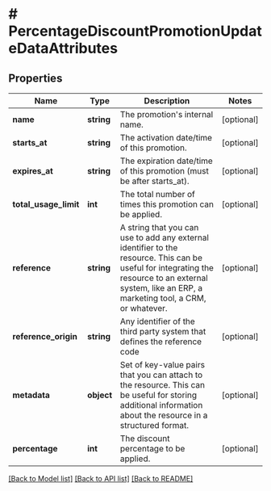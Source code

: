# # PercentageDiscountPromotionUpdateDataAttributes

## Properties

Name | Type | Description | Notes
------------ | ------------- | ------------- | -------------
**name** | **string** | The promotion&#39;s internal name. | [optional]
**starts_at** | **string** | The activation date/time of this promotion. | [optional]
**expires_at** | **string** | The expiration date/time of this promotion (must be after starts_at). | [optional]
**total_usage_limit** | **int** | The total number of times this promotion can be applied. | [optional]
**reference** | **string** | A string that you can use to add any external identifier to the resource. This can be useful for integrating the resource to an external system, like an ERP, a marketing tool, a CRM, or whatever. | [optional]
**reference_origin** | **string** | Any identifier of the third party system that defines the reference code | [optional]
**metadata** | **object** | Set of key-value pairs that you can attach to the resource. This can be useful for storing additional information about the resource in a structured format. | [optional]
**percentage** | **int** | The discount percentage to be applied. | [optional]

[[Back to Model list]](../../README.md#models) [[Back to API list]](../../README.md#endpoints) [[Back to README]](../../README.md)
